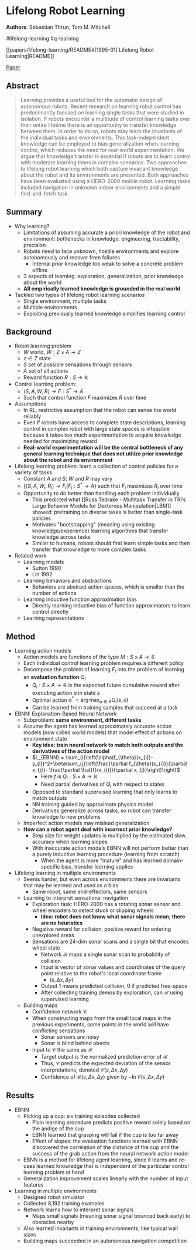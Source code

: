 # Lifelong Robot Learning

**Authors**: Sebastian Thrun, Tom M. Mitchell

#lifelong-learning
#q-learning

[[papers/lifelong-learning/README#[1995-01] Lifelong Robot Learning|README]]

[Paper](https://www.ri.cmu.edu/publications/lifelong-robot-learning/)

## Abstract

> Learning provides a useful tool for the automatic design of autonomous robots. Recent research on learning robot control has predominantly focused on learning single tasks that were studied in isolation. If robots encounter a multitude of control learning tasks over their entire lifetime there is an opportunity to transfer knowledge between them. In order to do so, robots may learn the invariants of the individual tasks and environments. This task-independent knowledge can be employed to bias generalization when learning control, which reduces the need for real-world experimentation. We argue that knowledge transfer is essential if robots are to learn control with moderate learning times in complex scenarios. Two approaches to lifelong robot learning which both capture invariant knowledge about the robot and its environments are presented. Both approaches have been evaluated using a HERO-2000 mobile robot. Learning tasks included navigation in unknown indoor environments and a simple find-and-fetch task.

## Summary

- Why learning?
	- Limitations of assuming accurate a priori knowledge of the robot and environment: bottlenecks in knowledge, engineering, tractability, precision
	- Robots need to face unknown, hostile environments and explore autonomously and recover from failures
		- Internal prior knowledge too weak to solve a concrete problem offline
	- 3 aspects of learning: exploration, generalization, prior knowledge about the world
	- **All empirically learned knowledge is grounded in the real world**
- Tackled two types of lifelong robot learning scenarios
	- Single environment, multiple tasks
	- Multiple environments
	- Exploiting previously learned knowledge simplifies learning control

## Background

- Robot learning problem
	- $W$ world, $W:Z\times A \rightarrow Z$
	- $z \in Z$ state
	- $S$ set of possible sensations through sensors
	- $A$ set of all actions
	- Reward function $R: S \rightarrow \mathbb{R}$
- Control learning problem:
	- $\langle S,A,W,R \rangle \rightarrow F: S^{*}\rightarrow A$
	- Such that control function $F$ maximizes $R$ over time
- Assumptions
	- In RL, restrictive assumption that the robot can sense the world reliably
	- Even if robots have access to complete state descriptions, learning control in complex robot with large state spaces is infeasible because it takes too much experimentation to acquire knowledge needed for maximizing reward
	- **Real-world experimentation will be the central bottleneck of any general learning technique that does not utilize prior knowledge about the robot and its environment**
- Lifelong learning problem: learn a collection of control policies for a variety of tasks
	- Constant $A$ and $S$; $W$ and $R$ may vary
	- $\{\langle S,A,W_i,R_i \rangle \rightarrow F_{i}| F_i: S^{*}\rightarrow A\}$ such that $F_i$ maximizes $R_i$ over time
	- Opportunity to do better than handling each problem individually
		- This predicted what [[Russ Tedrake - Multitask Transfer in TRI’s Large Behavior Models for Dexterous Manipulation|LBM]] showed: pretraining on diverse tasks is better than single-task policies
		- Motivates "bootstrapping" (meaning using existing knowledge/experience) learning algorithms that transfer knowledge across tasks
		- Similar to humans, robots should first learn simple tasks and then transfer that knowledge to more complex tasks
- Related work
	- Learning models
		- Sutton 1990
		- Lin 1992
	- Learning behaviors and abstractions
		- Behaviors are abstract action spaces, which is smaller than the number of actions
	- Learning inductive function approximation bias
		- Directly learning inductive bias of function approximators to learn control directly
	- Learning representations

## Method

- Learning action models
	- Action models are functions of the type $M:S\times A \rightarrow S$
	- Each individual control learning problem requires a different policy
	- Decompose the problem of learning $F_i$ into the problem of learning an **evaluation function** $Q_i$
		- $Q_{i}:S\times A \rightarrow \mathbb{R}$ is the expected future cumulative reward after executing action $a$ in state $s$
		- Optimal action $a^{*}= \arg\max_{a\in A} Q_{i}(s,a)$
		- Can be learned from training samples that succeed at a task
- EBNN: Explanation-Based Neural Network
	- Subproblem: **same environment, different tasks**
	- Assume the agent has learned approximately accurate action models (now called world models) that model effect of actions on environment state
		- **Key idea: train neural network to match both outputs and the derivatives of the action model**
		- $L_{EBNN} = \sum_{i}\left(\alpha(f_{\theta}(x_{i})- y_{i})^2+\beta\sum_{j}\left(\frac{\partial f_{\theta}(x_{i})}{\partial x_{j}}- \frac{\partial \hat{f}(x_{i})}{\partial x_{j}}\right)\right)$
			- Here $f$ is $Q_{i}:S\times A \rightarrow \mathbb{R}$
			- Need partial derivatives of $Q_i$ with respect to states
		- Opposed to standard supervised learning that only learns to match outputs
		- NN training guided by approximate physics model
		- Derivatives generalize across tasks, so robot can transfer knowledge to new problems
	- Imperfect action models may mislead generalization
	- **How can a robot agent deal with incorrect prior knowledge?**
		- Step size for weight updates is multiplied by the estimated slow accuracy when learning slopes
		- With inaccurate action models EBNN will not perform better than a purely inductive learning procedure (learning from scratch)
			- When the agent is more "mature" and has learned domain-specific bias, transfer learning applies
- Lifelong learning in multiple environments
	- Seems harder, but even across environments there are invariants that may be learned and used as a bias
		- Same robot, same end-effectors, same sensors
	- Learning to interpret sensations: navigation
		- Exploration task: HERO-2000 has a rotating sonar sensor and wheel encoders to detect stuck or slipping wheels
			- **Idea: robot does not know what sonar signals mean; there are no heuristics**
		- Negative reward for collision, positive reward for entering unexplored areas
		- Sensations are 24-dim sonar scans and a single bit that encodes wheel state
			- Network $\mathcal{R}$ maps a single sonar scan to probability of collision
			- Input is vector of sonar values and coordinates of the query point relative to the robot's local coordinate frame
				- $(s, \Delta x, \Delta y)$
			- Output 1 means predicted collision, 0 if predicted free-space
			- After collecting training demos by exploration, can $\mathcal{R}$ using supervised learning
	- Building maps
		- Confidence network $\mathcal{C}$
		- When constructing maps from the small local maps in the previous experiments, some points in the world will have conflicting sensations
			- Sonar sensors are noisy
			- Sonar is blind behind obects
		- Input to $\mathcal{C}$ the same as $\mathcal{R}$
			- Target output is the normalized prediction error of $\mathcal{R}$
			- Thus, $\mathcal{C}$ predicts the expected deviation of the sensor interpretations, denoted $\mathcal{C}(s, \Delta x, \Delta y)$
			- Confidence of $\mathcal{R}(s, \Delta x, \Delta y)$ given by $-\ln\mathcal{C}(s, \Delta x, \Delta y)$

## Results

- EBNN
	- Picking up a cup: six training episodes collected
		- Plain learning procedure predicts positive reward solely based on the andlge of the cup
		- EBNN learned that grasping will fail if the cup is too far away
		- Effect of slopes: the evaluation functions learned with EBNN discovered the correlation of the distance of the cup and the success of the grab action from the neural network action model
	- EBNN is a method for lifelong agent learning, since it learns and re-uses learned knowledge that is independent of the particular control learning problem at hand
	- Generalization improvement scales linearly with the number of input features
- Learning in multiple environments
	- Designed robot simulator
	- Collected 8,192 training examples
	- Network learns how to interpret sonar signals
		- Maps small signals (meaning sonar signal bounced back early) to obstacles nearby
	- Also learned invariants in training environments, like typical wall sizes
	- Building maps succeeded in an autonomous navigation competition

